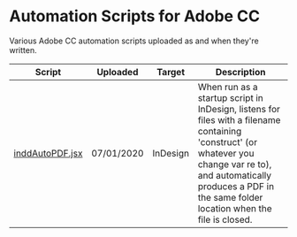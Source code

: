 # Automation Scripts for Adobe CC
Various Adobe CC automation scripts uploaded as and when they're written.

| Script          | Uploaded     | Target   | Description  |
| --------------- | ------------ | -------- | ------------ |
| <a href="https://github.com/moelipp/Adobe-CC-Scripts/blob/master/inddAutoPDF.jsx">inddAutoPDF.jsx</a> | 07/01/2020 | InDesign | When run as a startup script in InDesign, listens for files with a filename containing 'construct' (or whatever you change var re to), and automatically produces a PDF in the same folder location when the file is closed. |
